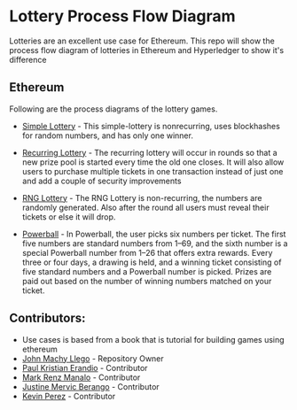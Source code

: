 # Lottery Process Flow Diagram

Lotteries are an excellent use case for Ethereum. This repo will show the process flow diagram of lotteries in Ethereum and Hyperledger to show it's difference

## Ethereum
Following are the process diagrams of the lottery games.

* [Simple Lottery](https://github.com/johnmackyllego/lottery/blob/master/ethereum/simple-lottery/Simple-lottery.jpg) - This simple-lottery is nonrecurring, uses blockhashes for random numbers, and has only
one winner.

* [Recurring Lottery](https://github.com/johnmackyllego/lottery/blob/master/ethereum/recurring/RecurringLottery(eth).jpg) - The
recurring lottery will occur in rounds so that a new prize pool is started every
time the old one closes. It will also allow users to purchase multiple
tickets in one transaction instead of just one and add a couple of security
improvements

* [RNG Lottery](https://github.com/johnmackyllego/lottery/blob/master/ethereum/rng%20lottery/RNG%20Lotter.jpg) - The RNG Lottery is non-recurring, the numbers are randomly generated. Also after the round all users must reveal their tickets or else it will drop.


* [Powerball](https://github.com/johnmackyllego/lottery/blob/master/ethereum/powerball/Ethereum-PowerBall-Flow-Design.jpg) - In Powerball, the user picks six numbers per ticket. The first five
numbers are standard numbers from 1–69, and the sixth number is a
special Powerball number from 1–26 that offers extra rewards. Every three
or four days, a drawing is held, and a winning ticket consisting of five
standard numbers and a Powerball number is picked. Prizes are paid out
based on the number of winning numbers matched on your ticket.

## Contributors:

* Use cases is based from a book that is tutorial for building games using ethereum
* [John Machy Llego](https://github.com/johnmackyllego) - Repository Owner  
* [Paul Kristian Erandio](https://github.com/tensaipaul) - Contributor  
* [Mark Renz Manalo](https://github.com/mark-renz) - Contributor  
* [Justine Mervic Berango](https://github.com/hustino) - Contributor  
* [Kevin Perez](https://github.com/kvzprz) - Contributor  
